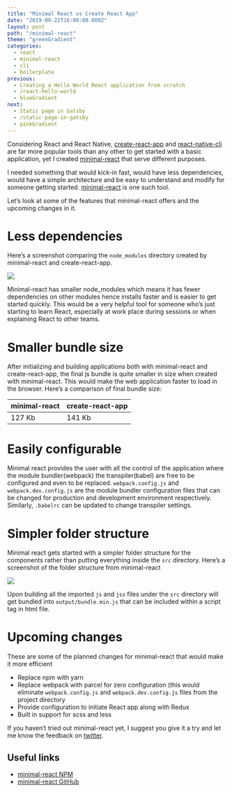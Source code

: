 ```yaml
---
title: "Minimal React vs Create React App"
date: "2019-09-22T16:00:00.000Z"
layout: post
path: "/minimal-react"
theme: "greenGradient"
categories:
  - react
  - minimal-react
  - cli
  - boilerplate
previous:
  - Creating a Hello World React application from scratch
  - /react-hello-world
  - blueGradient
next:
  - Static page in Gatsby
  - /static-page-in-gatsby
  - pinkGradient
---
```


Considering React and React Native, [create-react-app](https://facebook.github.io/create-react-app) and [react-native-cli](https://www.npmjs.com/package/react-native-cli) are far more popular tools than any other to get started with a basic application, yet I created [minimal-react](https://www.npmjs.com/package/minimal-react) that serve different purposes. 

I needed something that would kick-in fast, would have less dependencies, would have a simple architecture and be easy to understand and modify for someone getting started. [minimal-react](https://www.npmjs.com/package/minimal-react) is one such tool.

Let’s look at some of the features that minimal-react offers and the upcoming changes in it.
# Less dependencies
Here’s a screenshot comparing the `node_modules` directory created by minimal-react and create-react-app.

<img class="img-fluid" src="https://dl.dropboxusercontent.com/s/fb9m89834fkv30u/node-modules-comparision.png?dl=0" />

Minimal-react has smaller node_modules which means it has fewer dependencies on other modules hence installs faster and is easier to get started quickly. This would be a very helpful tool for someone who’s just starting to learn React, especially at work place during sessions or when explaining React to other teams.

# Smaller bundle size
After initializing and building applications both with minimal-react and create-react-app, the final js bundle is quite smaller in size when created with minimal-react. This would make the web application faster to load in the browser. Here’s a comparison of final bundle size:


| minimal-react | create-react-app |
|----|----|
| 127 Kb | 141 Kb |

# Easily configurable
Minimal react provides the user with all the control of the application where the module bundler(webpack) the transpiler(babel) are free to be configured and even to be replaced. `webpack.config.js` and `webpack.dev.config.js` are the module bundler configuration files that can be changed for production and development environment respectively. Similarly, `.babelrc` can be updated to change transpiler settings.


# Simpler folder structure
Minimal react gets started with a simpler folder structure for the components rather than putting everything inside the `src` directory. Here’s a screenshot of the folder structure from minimal-react

<img class="img-fluid" src="https://dl.dropboxusercontent.com/s/j18b2yf279l09y6/folder-structure.png?dl=0" />

Upon building all the imported `js` and `jsx` files under the `src` directory will get bundled into `output/bundle.min.js` that can be included within a script tag in html file.

# Upcoming changes
These are some of the planned changes for minimal-react that would make it more efficient
- Replace npm with yarn
- Replace webpack with parcel for zero configuration (this would eliminate `webpack.config.js` and `webpack.dev.config.js` files from the project directory
- Provide configuration to initiate React app along with Redux
- Built in support for scss and less

If you haven’t tried out minimal-react yet, I suggest you give it a try and let me know the feedback on [twitter](https://twitter.com/iam_daparth).

## Useful links
- [minimal-react NPM](https://www.npmjs.com/package/minimal-react)
- [minimal-react GitHub](https://github.com/prajapati-parth/minimal-react)
